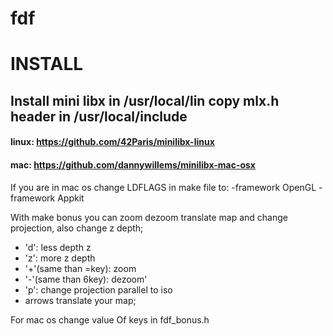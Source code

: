 # fdf

# INSTALL

## Install mini libx in /usr/local/lin copy mlx.h header in /usr/local/include
#### linux: https://github.com/42Paris/minilibx-linux
#### mac: https://github.com/dannywillems/minilibx-mac-osx

If you are in mac os change LDFLAGS in make file to:   -framework OpenGL -framework Appkit

With make bonus you can zoom dezoom translate map and change projection, also change z depth;

* 'd': less depth z
* 'z': more z depth
* '+'(same than =key): zoom
* '-'(same than 6key): dezoom'
* 'p': change projection parallel to iso
* arrows translate your map;

For mac os change value Of keys in fdf_bonus.h
